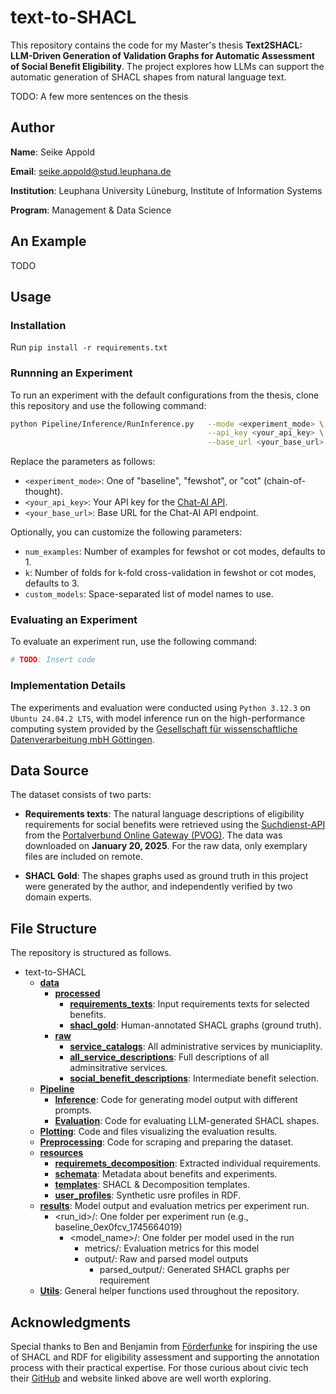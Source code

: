 # text-to-SHACL

This repository contains the code for my Master's thesis **Text2SHACL: LLM-Driven Generation of Validation Graphs for Automatic Assessment of Social Benefit Eligibility**. The project explores how LLMs can support the automatic generation of SHACL shapes from natural language text.

TODO: A few more sentences on the thesis

## Author

**Name**: Seike Appold

**Email**: seike.appold@stud.leuphana.de

**Institution**: Leuphana University Lüneburg, Institute of Information Systems

**Program**: Management & Data Science

## An Example

TODO

## Usage

### Installation

Run `pip install -r requirements.txt`

### Runnning an Experiment

To run an experiment with the default configurations from the thesis, clone this repository and use the following command:

```bash
python Pipeline/Inference/RunInference.py   --mode <experiment_mode> \
                                            --api_key <your_api_key> \
                                            --base_url <your_base_url> \
```

Replace the parameters as follows:
- `<experiment_mode>`: One of "baseline", "fewshot", or "cot" (chain-of-thought).
- `<your_api_key>`: Your API key for the [Chat-AI API](https://docs.hpc.gwdg.de/services/saia/index.html#api-request).
- `<your_base_url>`: Base URL for the Chat-AI API endpoint.

Optionally, you can customize the following parameters:
- `num_examples`: Number of examples for fewshot or cot modes, defaults to 1.
- `k`: Number of folds for k-fold cross-validation in fewshot or cot modes, defaults to 3.
- `custom_models`: Space-separated list of model names to use.

### Evaluating an Experiment

To evaluate an experiment run, use the following command:
```bash 
# TODO: Insert code
```

### Implementation Details

The experiments and evaluation were conducted using `Python 3.12.3` on `Ubuntu 24.04.2 LTS`, with model inference run on the high-performance computing system provided by the [Gesellschaft für wissenschaftliche Datenverarbeitung mbH Göttingen](https://docs.hpc.gwdg.de/services/chat-ai/).

## Data Source

The dataset consists of two parts:

- **Requirements texts**: The natural language descriptions of eligibility requirements for social benefits were retrieved using the [Suchdienst-API](https://anbindung.pvog.cloud-bdc.dataport.de/api/suchdienst) from the [Portalverbund Online Gateway (PVOG)](https://anbindung.pvog.cloud-bdc.dataport.de/about-us). The data was downloaded on **January 20, 2025**. For the raw data, only exemplary files are included on remote.

- **SHACL Gold**: The shapes graphs used as ground truth in this project were generated by the author, and independently verified by two domain experts.

## File Structure

The repository is structured as follows.

- text-to-SHACL
    - **[data](data)**
        - **[processed](data/processed)**
            - **[requirements_texts](data/processed/shacl_gold)**: Input requirements texts for selected benefits.
            - **[shacl_gold](data/processed/requirements_texts)**: Human-annotated SHACL graphs (ground truth).
        - **[raw](data/raw)**
            - **[service_catalogs](data/raw/service_catalogs)**: All administrative services by municiaplity.
            - **[all_service_descriptions](data/raw/service_descriptions)**: Full descriptions of all adminsitrative services.
            - **[social_benefit_descriptions](data/raw/social_benefit_descriptions)**: Intermediate benefit selection.
    - **[Pipeline](Pipeline)**
        - **[Inference](Pipeline/Inference)**: Code for generating model output with different prompts.
        - **[Evaluation](Pipeline/Evaluation)**: Code for evaluating LLM-generated SHACL shapes.
    - **[Plotting](Plotting)**: Code and files visualizing the evaluation results.
    - **[Preprocessing](Preprocessing)**: Code for scraping and preparing the dataset.
    - **[resources](resources)**
        - **[requiremets_decomposition](resources/requirements_decomposition)**: Extracted individual requirements.
        - **[schemata](resources/schemata)**: Metadata about benefits and experiments.
        - **[templates](resources/templates)**: SHACL & Decomposition templates.
        - **[user_profiles](resources/user_profiles)**: Synthetic usre profiles in RDF.
    - **[results](path/)**: Model output and evaluation metrics per experiment run.
         - <run_id>/: One folder per experiment run (e.g., baseline_0ex0fcv_1745664019)
            - <model_name>/: One folder per model used in the run
                - metrics/: Evaluation metrics for this model
                - output/: Raw and parsed model outputs
                    - parsed_output/: Generated SHACL graphs per requirement
    - **[Utils](Utils)**: General helper functions used throughout the repository.


## Acknowledgments

Special thanks to Ben and Benjamin from [Förderfunke](https://foerderfunke.org/) for inspiring the use of SHACL and RDF for eligibility assessment and supporting the annotation process with their practical expertise. For those curious about civic tech their [GitHub](https://github.com/Citizen-Knowledge-Graph) and website linked above are well worth exploring.